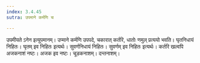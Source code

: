 ```yaml
---
index: 3.4.45
sutra: उपमाने कर्मणि च

---
```

उपमीयते ऽनेन इत्युपमानम्। उप्माने कर्मणि उपपदे, चकारात् कर्तरि, धातोः णमुल् प्रत्ययो भवति। घृतनिधायं निहितः। घृतम् इव निहितः इत्यर्थः। सुवर्णनिधायं निहितः। सुवर्णम् इव निहितः इत्यर्थः। कर्तरि खल्वपि अजकनाशं नष्टः। अजक इव नष्टः। चूडकनाशम्। दन्तनाशम्।